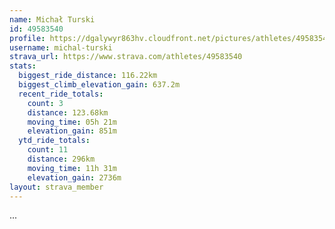 ```yaml
---
name: Michał Turski
id: 49583540
profile: https://dgalywyr863hv.cloudfront.net/pictures/athletes/49583540/14729338/1/large.jpg
username: michal-turski
strava_url: https://www.strava.com/athletes/49583540
stats:
  biggest_ride_distance: 116.22km
  biggest_climb_elevation_gain: 637.2m
  recent_ride_totals:
    count: 3
    distance: 123.68km
    moving_time: 05h 21m
    elevation_gain: 851m
  ytd_ride_totals:
    count: 11
    distance: 296km
    moving_time: 11h 31m
    elevation_gain: 2736m
layout: strava_member
--- 
```

...
